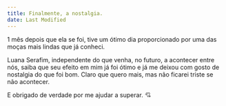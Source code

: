 ```yaml
---
title: Finalmente, a nostalgia.
date: Last Modified
---
```


1 mês depois que ela se foi, tive um ótimo dia proporcionado por uma das moças mais lindas que já conheci.

Luana Serafim, independente do que venha, no futuro, a acontecer entre nós, saiba que seu efeito em mim já foi ótimo e já me deixou com gosto de nostalgia do que foi bom. Claro que quero mais, mas não ficarei triste se não acontecer.

E obrigado de verdade por me ajudar a superar. 💘